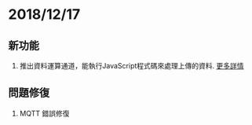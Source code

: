 # 2018/12/17

## 新功能
1. 推出資料運算通道，能執行JavaScript程式碼來處理上傳的資料. [更多詳情](../tutorial/function_data_channel_tutorial)

## 問題修復
1. MQTT 錯誤修復
